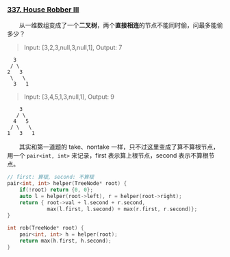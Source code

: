 ### [337. House Robber III](https://leetcode.com/problems/house-robber-iii/)

&emsp;&emsp;从一维数组变成了一个**二叉树**，两个**直接相连**的节点不能同时偷，问最多能偷多少？
> Input: [3,2,3,null,3,null,1], Output: 7

      3
     / \
    2   3
     \   \
      3   1


> Input: [3,4,5,1,3,null,1], Output: 9

        3
       / \
      4   5
     / \   \
    1   3   1

&emsp;&emsp;其实和第一道题的 take、nontake 一样，只不过这里变成了算不算根节点，用一个 `pair<int, int>` 来记录，first 表示算上根节点，second 表示不算根节点。
```cpp
// first: 算根, second: 不算根
pair<int, int> helper(TreeNode* root) {
    if(!root) return {0, 0};
    auto l = helper(root->left), r = helper(root->right);
    return { root->val + l.second + r.second,
             max(l.first, l.second) + max(r.first, r.second)};
}
    
int rob(TreeNode* root) {
    pair<int, int> h = helper(root);
    return max(h.first, h.second);
}

```
